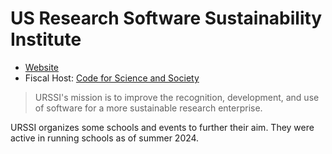 # US Research Software Sustainability Institute

- [Website](https://urssi.us/)
- Fiscal Host: [Code for Science and Society](https://www.codeforsociety.org/)

> URSSI's mission is to improve the recognition, development, and use of software for a more sustainable research enterprise.

URSSI organizes some schools and events to further their aim. They were active in running schools as of summer 2024.


